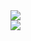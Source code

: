 <div>
  <img align="center" src="https://github-readme-stats.vercel.app/api?username=Pencil3813&theme=aura&show_icons=true&count_private=true" />
</div>
<div>
  <img align="center" src="https://github-readme-stats.vercel.app/api/top-langs/?username=Pencil3813&theme=aura&count_private=true" />
</div>
